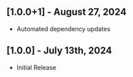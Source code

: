## [1.0.0+1] - August 27, 2024

* Automated dependency updates


## [1.0.0] - July 13th, 2024

* Initial Release